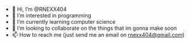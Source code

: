 - 👋 Hi, I’m @RNEXX404
- 👀 I’m interested in programming
- 🌱 I’m currently learning computer science
- 💞️ I’m looking to collaborate on the things that im gonna make soon
- 📫 How to reach me (just send me an email on rnexx404@gmail.com)

<!---
RNEXX404/RNEXX404 is a ✨ special ✨ repository because its `README.md` (this file) appears on your GitHub profile.
You can click the Preview link to take a look at your changes.
--->
